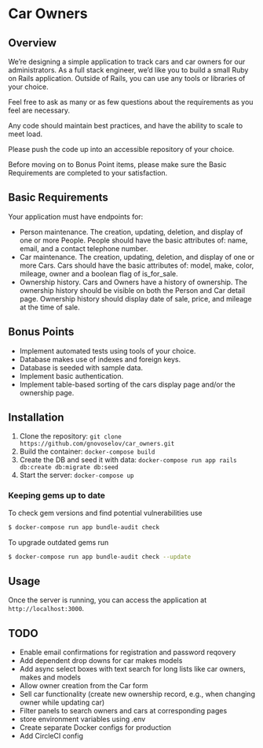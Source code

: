 # Car Owners

## Overview

We’re designing a simple application to track cars and car owners for our administrators.  As a full stack engineer, we’d like you to build a small Ruby on Rails application.  Outside of Rails, you can use any tools or libraries of your choice.

Feel free to ask as many or as few questions about the requirements as you feel are necessary.

Any code should maintain best practices, and have the ability to scale to meet load.

Please push the code up into an accessible repository of your choice.

Before moving on to Bonus Point items, please make sure the Basic Requirements are completed to your satisfaction.

## Basic Requirements

Your application must have endpoints for:

- Person maintenance.  The creation, updating, deletion, and display of one or more People.  People should have the basic attributes of: name, email, and a contact telephone number.
- Car maintenance.  The creation, updating, deletion, and display of one or more Cars.  Cars should have the basic attributes of: model, make, color, mileage, owner and a boolean flag of is_for_sale.
- Ownership history. Cars and Owners have a history of ownership.  The ownership history should be visible on both the Person and Car detail page. Ownership history should display date of sale, price, and mileage at the time of sale.

## Bonus Points

- Implement automated tests using tools of your choice.
- Database makes use of indexes and foreign keys.
- Database is seeded with sample data.
- Implement basic authentication.
- Implement table-based sorting of the cars display page and/or the ownership page.


## Installation

1. Clone the repository: `git clone https://github.com/gnovoselov/car_owners.git`
2. Build the container: `docker-compose build`
3. Create the DB and seed it with data: `docker-compose run app rails db:create db:migrate db:seed`
4. Start the server: `docker-compose up`

### Keeping gems up to date

To check gem versions and find potential vulnerabilities use

```bash
$ docker-compose run app bundle-audit check
```

To upgrade outdated gems run

```bash
$ docker-compose run app bundle-audit check --update
```

## Usage

Once the server is running, you can access the application at `http://localhost:3000`.


## TODO

- Enable email confirmations for registration and password reqovery
- Add dependent drop downs for car makes models
- Add async select boxes with text search for long lists like car owners, makes and models
- Allow owner creation from the Car form
- Sell car functionality (create new ownership record, e.g., when changing owner while updating car)
- Filter panels to search owners and cars at corresponding pages
- store environment variables using .env
- Create separate Docker configs for production
- Add CircleCI config
